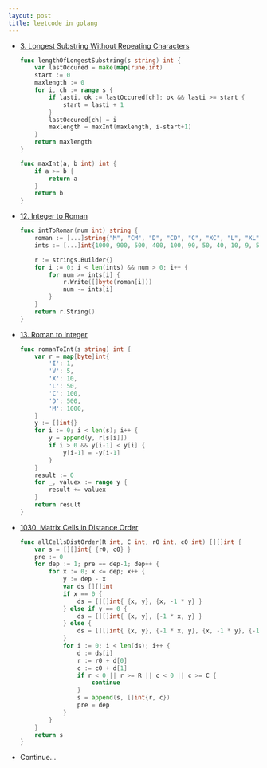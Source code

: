 ```yaml
---
layout: post
title: leetcode in golang
---
```


- [3. Longest Substring Without Repeating Characters](https://leetcode.com/problems/longest-substring-without-repeating-characters/)

  ```go
  func lengthOfLongestSubstring(s string) int {
      var lastOccured = make(map[rune]int)
      start := 0
      maxlength := 0
      for i, ch := range s {
          if lasti, ok := lastOccured[ch]; ok && lasti >= start {
              start = lasti + 1
          }
          lastOccured[ch] = i
          maxlength = maxInt(maxlength, i-start+1)
      }
      return maxlength
  }
  
  func maxInt(a, b int) int {
      if a >= b {
          return a
      }
      return b
  }
  ```

- [12. Integer to Roman](https://leetcode.com/problems/integer-to-roman/)

  ```go
  func intToRoman(num int) string {
      roman := [...]string{"M", "CM", "D", "CD", "C", "XC", "L", "XL", "X", "IX", "V", "IV", "I"}
      ints := [...]int{1000, 900, 500, 400, 100, 90, 50, 40, 10, 9, 5, 4, 1}
  
      r := strings.Builder{}
      for i := 0; i < len(ints) && num > 0; i++ {
          for num >= ints[i] {
              r.Write([]byte(roman[i]))
              num -= ints[i]
          }
      }
      return r.String()
  }
  ```
  
- [13. Roman to Integer](https://leetcode.com/problems/roman-to-integer/)

  ```go
  func romanToInt(s string) int {
      var r = map[byte]int{
          'I': 1,
          'V': 5,
          'X': 10,
          'L': 50,
          'C': 100,
          'D': 500,
          'M': 1000,
      }
      y := []int{}
      for i := 0; i < len(s); i++ {
          y = append(y, r[s[i]])
          if i > 0 && y[i-1] < y[i] {
              y[i-1] = -y[i-1]
          }
      }
      result := 0
      for _, valuex := range y {
          result += valuex
      }
      return result
  }
  ```
  
- [1030. Matrix Cells in Distance Order](https://leetcode.com/problems/matrix-cells-in-distance-order/)

  ```go
  func allCellsDistOrder(R int, C int, r0 int, c0 int) [][]int {
      var s = [][]int{ {r0, c0} }
      pre := 0
      for dep := 1; pre == dep-1; dep++ {
          for x := 0; x <= dep; x++ {
              y := dep - x
              var ds [][]int
              if x == 0 {
                  ds = [][]int{ {x, y}, {x, -1 * y} }
              } else if y == 0 {
                  ds = [][]int{ {x, y}, {-1 * x, y} }
              } else {
                  ds = [][]int{ {x, y}, {-1 * x, y}, {x, -1 * y}, {-1 * x, -1 * y} }
              }
              for i := 0; i < len(ds); i++ {
                  d := ds[i]
                  r := r0 + d[0]
                  c := c0 + d[1]
                  if r < 0 || r >= R || c < 0 || c >= C {
                      continue
                  }
                  s = append(s, []int{r, c})
                  pre = dep
              }
          }
      }
      return s
  }
  ```

- Continue...

